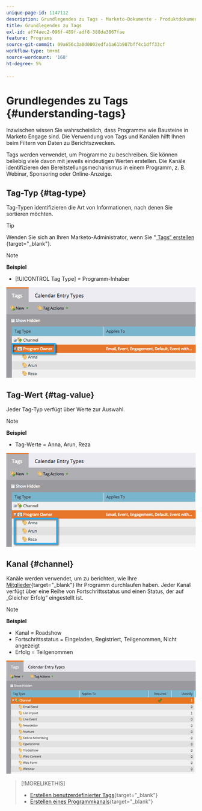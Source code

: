 ```yaml
---
unique-page-id: 1147112
description: Grundlegendes zu Tags - Marketo-Dokumente - Produktdokumentation
title: Grundlegendes zu Tags
exl-id: af74aec2-096f-489f-adf8-388da3867fae
feature: Programs
source-git-commit: 09a656c3a0d0002edfa1a61b987bff4c1dff33cf
workflow-type: tm+mt
source-wordcount: '168'
ht-degree: 5%

---
```


# Grundlegendes zu Tags {#understanding-tags}

Inzwischen wissen Sie wahrscheinlich, dass Programme wie Bausteine in Marketo Engage sind. Die Verwendung von Tags und Kanälen hilft Ihnen beim Filtern von Daten zu Berichtszwecken.

Tags werden verwendet, um Programme zu beschreiben. Sie können beliebig viele davon mit jeweils eindeutigen Werten erstellen. Die Kanäle identifizieren den Bereitstellungsmechanismus in einem Programm, z. B. Webinar, Sponsoring oder Online-Anzeige.

## Tag-Typ {#tag-type}

Tag-Typen identifizieren die Art von Informationen, nach denen Sie sortieren möchten.

>[!TIP]
>
>Wenden Sie sich an Ihren Marketo-Administrator, wenn Sie &quot;[ Tags“ erstellen ](/help/marketo/product-docs/administration/tags/create-custom-tags.md){target="_blank"}.

>[!NOTE]
>
>**Beispiel**
>
>* [!UICONTROL Tag Type] = Programm-Inhaber

![](assets/image2014-9-17-15-3a12-3a46.png)

## Tag-Wert {#tag-value}

Jeder Tag-Typ verfügt über Werte zur Auswahl.

>[!NOTE]
>
>**Beispiel**
>
>* Tag-Werte = Anna, Arun, Reza

![](assets/image2014-9-17-15-3a16-3a8.png)

## Kanal {#channel}

Kanäle werden verwendet, um zu berichten, wie Ihre [Mitglieder](/help/marketo/product-docs/core-marketo-concepts/programs/creating-programs/understanding-program-membership.md){target="_blank"} Ihr Programm durchlaufen haben. Jeder Kanal verfügt über eine Reihe von Fortschrittsstatus und einen Status, der auf „Gleicher Erfolg“ eingestellt ist.

>[!NOTE]
>
>**Beispiel**
>
>* Kanal = Roadshow
>* Fortschrittsstatus = Eingeladen, Registriert, Teilgenommen, Nicht angezeigt
>* Erfolg = Teilgenommen

![](assets/image2015-2-5-16-3a57-3a59.png)

>[!MORELIKETHIS]
>
>* [Erstellen benutzerdefinierter Tags](/help/marketo/product-docs/administration/tags/create-custom-tags.md){target="_blank"}
>* [Erstellen eines Programmkanals](/help/marketo/product-docs/administration/tags/create-a-program-channel.md){target="_blank"}
